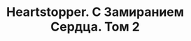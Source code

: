 ---
draft: false
slug: heartstopper-s-zamiraniem-serdtsa-tom-2-fb4175db
title: Heartstopper. С Замиранием Сердца. Том 2
type: books
params:
  authors:
  - Alice Oseman, Элис Осман
  translators:
  - Марина Давыдова
  bookTitle: Heartstopper. С Замиранием Сердца. Том 2
  book_description: 'Ник и Чарли — лучшие друзья. После того, что случилось на вечеринке,
    Чарли боится, что Ник отвернется от него, и он потеряет друга навсегда.Однако
    Ника ждет много открытий: не только о его друзьях и родных… но и о себе.'
  cover: https://images-na.ssl-images-amazon.com/images/S/compressed.photo.goodreads.com/books/1648591387i/60020842.jpg
  editions count: '7'
  isbn: '9785604653067'
  languages:
  - Английский
  - Испанский
  - Русский
  goodreads_link: https://www.goodreads.com/book/show/60020842-heartstopper-2
  page_count: '320'
  publication_year: '2021'
  publishers:
  - Destino Infantil & Juvenil, Hachette Childrens Group, Hodder Childrens Books,
    Popcorn books, Scholastic Incorporated
  russian_audioversion: 'no'
  russian_translation_status: exists
  series: Heartstopper
  short_book_description: 'Ник и Чарли — лучшие друзья. После того, что случилось
    на вечеринке, Чарли боится, что Ник отвернется от него, и он потеряет друга навсегда.Однако
    Ника ждет много открытий: не только о его друзьях...'
  tags:
  - LGBTQ+
  - boys
  - coming of age
  - contemporary
  - fiction
  - friendship
  - gay
  - gay teenagers
  - graphic novels & comics
  - high school
  - love
  - love in adolescence
  - new york times bestseller
  - queer
  - romance
  - school
  - teenage
  - young adult (YA)
---